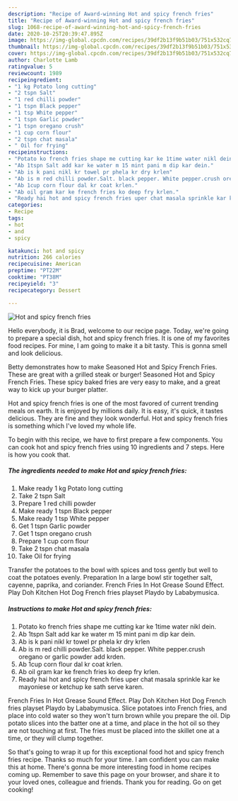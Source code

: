 ```yaml
---
description: "Recipe of Award-winning Hot and spicy french fries"
title: "Recipe of Award-winning Hot and spicy french fries"
slug: 1068-recipe-of-award-winning-hot-and-spicy-french-fries
date: 2020-10-25T20:39:47.895Z
image: https://img-global.cpcdn.com/recipes/39df2b13f9b51b03/751x532cq70/hot-and-spicy-french-fries-recipe-main-photo.jpg
thumbnail: https://img-global.cpcdn.com/recipes/39df2b13f9b51b03/751x532cq70/hot-and-spicy-french-fries-recipe-main-photo.jpg
cover: https://img-global.cpcdn.com/recipes/39df2b13f9b51b03/751x532cq70/hot-and-spicy-french-fries-recipe-main-photo.jpg
author: Charlotte Lamb
ratingvalue: 5
reviewcount: 1989
recipeingredient:
- "1 kg Potato long cutting"
- "2 tspn Salt"
- "1 red chilli powder"
- "1 tspn Black pepper"
- "1 tsp White pepper"
- "1 tspn Garlic powder"
- "1 tspn oregano crush"
- "1 cup corn flour"
- "2 tspn chat masala"
- " Oil for frying"
recipeinstructions:
- "Potato ko french fries shape me cutting kar ke 1time water nikl dein."
- "Ab 1tspn Salt add kar ke water m 15 mint pani m dip kar dein."
- "Ab is k pani nikl kr towel pr phela kr dry krlen"
- "Ab is m red chilli powder.Salt. black pepper. White pepper.crush oregano or garlic powder add krden."
- "Ab 1cup corn flour dal kr coat krlen."
- "Ab oil gram kar ke french fries ko deep fry krlen."
- "Ready hai hot and spicy french fries uper chat masala sprinkle kar ke mayoniese or ketchup ke sath serve karen."
categories:
- Recipe
tags:
- hot
- and
- spicy

katakunci: hot and spicy 
nutrition: 266 calories
recipecuisine: American
preptime: "PT22M"
cooktime: "PT38M"
recipeyield: "3"
recipecategory: Dessert

---
```



![Hot and spicy french fries](https://img-global.cpcdn.com/recipes/39df2b13f9b51b03/751x532cq70/hot-and-spicy-french-fries-recipe-main-photo.jpg)

Hello everybody, it is Brad, welcome to our recipe page. Today, we're going to prepare a special dish, hot and spicy french fries. It is one of my favorites food recipes. For mine, I am going to make it a bit tasty. This is gonna smell and look delicious.

Betty demonstrates how to make Seasoned Hot and Spicy French Fries. These are great with a grilled steak or burger! Seasoned Hot and Spicy French Fries. These spicy baked fries are very easy to make, and a great way to kick up your burger platter.

Hot and spicy french fries is one of the most favored of current trending meals on earth. It is enjoyed by millions daily. It is easy, it's quick, it tastes delicious. They are fine and they look wonderful. Hot and spicy french fries is something which I've loved my whole life.


To begin with this recipe, we have to first prepare a few components. You can cook hot and spicy french fries using 10 ingredients and 7 steps. Here is how you cook that.

<!--inarticleads1-->

##### The ingredients needed to make Hot and spicy french fries:

1. Make ready 1 kg Potato long cutting
1. Take 2 tspn Salt
1. Prepare 1 red chilli powder
1. Make ready 1 tspn Black pepper
1. Make ready 1 tsp White pepper
1. Get 1 tspn Garlic powder
1. Get 1 tspn oregano crush
1. Prepare 1 cup corn flour
1. Take 2 tspn chat masala
1. Take  Oil for frying


Transfer the potatoes to the bowl with spices and toss gently but well to coat the potatoes evenly. Preparation In a large bowl stir together salt, cayenne, paprika, and coriander. French Fries In Hot Grease Sound Effect. Play Doh Kitchen Hot Dog French fries playset Playdo by Lababymusica. 

<!--inarticleads2-->

##### Instructions to make Hot and spicy french fries:

1. Potato ko french fries shape me cutting kar ke 1time water nikl dein.
1. Ab 1tspn Salt add kar ke water m 15 mint pani m dip kar dein.
1. Ab is k pani nikl kr towel pr phela kr dry krlen
1. Ab is m red chilli powder.Salt. black pepper. White pepper.crush oregano or garlic powder add krden.
1. Ab 1cup corn flour dal kr coat krlen.
1. Ab oil gram kar ke french fries ko deep fry krlen.
1. Ready hai hot and spicy french fries uper chat masala sprinkle kar ke mayoniese or ketchup ke sath serve karen.


French Fries In Hot Grease Sound Effect. Play Doh Kitchen Hot Dog French fries playset Playdo by Lababymusica. Slice potatoes into French fries, and place into cold water so they won&#39;t turn brown while you prepare the oil. Dip potato slices into the batter one at a time, and place in the hot oil so they are not touching at first. The fries must be placed into the skillet one at a time, or they will clump together. 

So that's going to wrap it up for this exceptional food hot and spicy french fries recipe. Thanks so much for your time. I am confident you can make this at home. There's gonna be more interesting food in home recipes coming up. Remember to save this page on your browser, and share it to your loved ones, colleague and friends. Thank you for reading. Go on get cooking!
